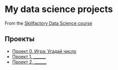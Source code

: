 # My data science projects
From the [Skillfactory Data Science course](https://skillfactory.ru)

## Проекты

* [Проект 0. Игра: Угадай число](https://https://github.com/SS-42/sf_data_science/tree/main/project_0)
* [Проект 1. ______](____)
* [Проект 2. ______](____)